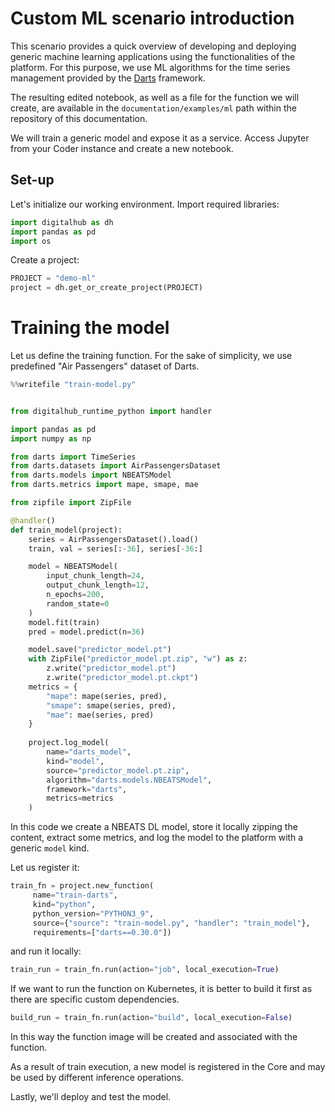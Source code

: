 # Custom ML scenario introduction

This scenario provides a quick overview of developing and deploying generic machine learning applications using the functionalities of the platform. For this purpose, we use ML algorithms for the time series management provided by the [Darts](https://unit8co.github.io/darts/) framework.

The resulting edited notebook, as well as a file for the function we will create, are available in the `documentation/examples/ml` path within the repository of this documentation.

We will train a generic model and expose it as a service. Access Jupyter from your Coder instance and create a new notebook.

## Set-up

Let's initialize our working environment. Import required libraries:
``` python
import digitalhub as dh
import pandas as pd
import os
```



Create a project:
``` python
PROJECT = "demo-ml"
project = dh.get_or_create_project(PROJECT)
```

# Training the model

Let us define the training function. For the sake of simplicity, we use predefined "Air Passengers" dataset of Darts.

``` python
%%writefile "train-model.py"


from digitalhub_runtime_python import handler

import pandas as pd
import numpy as np

from darts import TimeSeries
from darts.datasets import AirPassengersDataset
from darts.models import NBEATSModel
from darts.metrics import mape, smape, mae

from zipfile import ZipFile

@handler()
def train_model(project):
    series = AirPassengersDataset().load()
    train, val = series[:-36], series[-36:]

    model = NBEATSModel(
        input_chunk_length=24,
        output_chunk_length=12,
        n_epochs=200,
        random_state=0
    )
    model.fit(train)
    pred = model.predict(n=36)

    model.save("predictor_model.pt")
    with ZipFile("predictor_model.pt.zip", "w") as z:
        z.write("predictor_model.pt")
        z.write("predictor_model.pt.ckpt")
    metrics = {
        "mape": mape(series, pred),
        "smape": smape(series, pred),
        "mae": mae(series, pred)
    }
    
    project.log_model(
        name="darts_model", 
        kind="model", 
        source="predictor_model.pt.zip", 
        algorithm="darts.models.NBEATSModel",
        framework="darts",
        metrics=metrics
    )
```

In this code we create a NBEATS DL model, store it locally zipping the content, extract some metrics, and log the model to the platform
with a generic ``model`` kind.

Let us register it:
``` python
train_fn = project.new_function(
     name="train-darts",
     kind="python",
     python_version="PYTHON3_9",
     source={"source": "train-model.py", "handler": "train_model"},
     requirements=["darts==0.30.0"])
```

and run it locally:
``` python
train_run = train_fn.run(action="job", local_execution=True)
```

If we want to run the function on Kubernetes, it is better to build it first as there are specific custom dependencies.
``` python
build_run = train_fn.run(action="build", local_execution=False)
```

In this way the function image will be created and associated with the function.

As a result of train execution, a new model is registered in the Core and may be used by different inference operations.

Lastly, we'll deploy and test the model.

